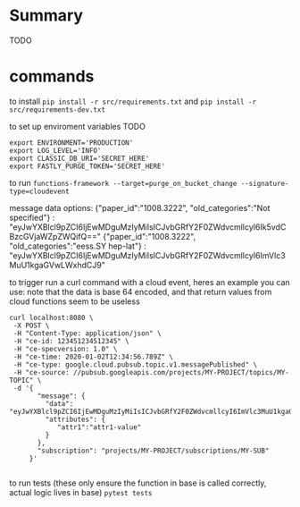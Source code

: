 # Summary
TODO
# commands

to install 
` pip install -r src/requirements.txt `
and 
` pip install -r src/requirements-dev.txt `

to set up enviroment variables
TODO

```
export ENVIRONMENT='PRODUCTION'
export LOG_LEVEL='INFO'
export CLASSIC_DB_URI='SECRET_HERE'
export FASTLY_PURGE_TOKEN='SECRET_HERE'
```

to run 
` functions-framework --target=purge_on_bucket_change --signature-type=cloudevent `

message data options:
{"paper_id":"1008.3222", "old_categories":"Not specified"} : "eyJwYXBlcl9pZCI6IjEwMDguMzIyMiIsICJvbGRfY2F0ZWdvcmllcyI6Ik5vdCBzcGVjaWZpZWQifQ=="
{"paper_id":"1008.3222", "old_categories":"eess.SY hep-lat"} : "eyJwYXBlcl9pZCI6IjEwMDguMzIyMiIsICJvbGRfY2F0ZWdvcmllcyI6ImVlc3MuU1kgaGVwLWxhdCJ9"

to trigger run a curl command with a cloud event, heres an example you can use: 
note that the data is base 64 encoded, and that return values from cloud functions seem to be useless
 ```
 curl localhost:8080 \
  -X POST \
  -H "Content-Type: application/json" \
  -H "ce-id: 123451234512345" \
  -H "ce-specversion: 1.0" \
  -H "ce-time: 2020-01-02T12:34:56.789Z" \
  -H "ce-type: google.cloud.pubsub.topic.v1.messagePublished" \
  -H "ce-source: //pubsub.googleapis.com/projects/MY-PROJECT/topics/MY-TOPIC" \
  -d '{
        "message": {
          "data": "eyJwYXBlcl9pZCI6IjEwMDguMzIyMiIsICJvbGRfY2F0ZWdvcmllcyI6ImVlc3MuU1kgaGVwLWxhdCJ9",
          "attributes": {
             "attr1":"attr1-value"
          }
        },
        "subscription": "projects/MY-PROJECT/subscriptions/MY-SUB"
      }'
    
 ```

to run tests (these only ensure the function in base is called correctly, actual logic lives in base)
` pytest tests `